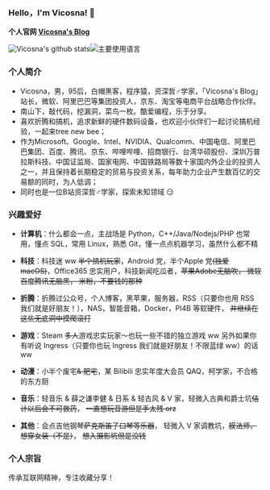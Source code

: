 ### Hello，I'm Vicosna! 👋

**个人官网 [Vicosna's Blog](https://Vicosna.com)**

![Vicosna's github stats](https://github-readme-stats.vercel.app/api?username=vicosna&show_icons=true)![主要使用语言](https://github-readme-stats.vercel.app/api/top-langs/?username=vicosna)

### 个人简介

- Vicosna，男，95后，白帽黑客，程序猿，资深哲♂学家，「Vicosna's Blog」站长，微软、阿里巴巴等集团投资人，京东、淘宝等电商平台战略合作伙伴。
- 南山下，敲代码，挖漏洞，菜鸟一枚。酷爱编程，乐于分享。
- 喜欢折腾和搞机，追求新鲜的硬件数码设备，也欢迎小伙伴们一起讨论搞机经验，一起来tree new bee；
- 作为Microsoft、Google、Intel、NVIDIA、Qualcomm、中国电信、阿里巴巴集团、百度、腾讯、京东、哔哩哔哩、招商银行、台湾华硕股份、深圳万普拉斯科技、中国证监局、国家电网、中国铁路局等数十家国内外企业的投资人之一，并且保持着长期稳定的贸易与投资关系，每年助力企业产生数百亿的交易额的同时，为人低调；
- 同时也是一位B站资深哲♂学家，探索未知领域 😏

### 兴趣爱好

- **计算机**：什么都会一点，主战场是 Python，C++/Java/Nodejs/PHP 也常用，懂点 SQL，常用 Linux，熟悉 Git，懂一点点机器学习，虽然什么都不精

- **科技**：科技迷 ww ~~半个搞机玩家~~，Android 党，半个Apple 党~~(独爱macOS)~~，Office365 忠实用户，科技新闻吃瓜者，~~苹果Adobe无脑吹， 微软百度腾讯无脑黑， 米粉，不要钱的那种~~

- **折腾**：折腾过公众号，个人博客，黑苹果，服务器，RSS（只要你也用 RSS 我们就是好朋友！），NAS，智能音箱，Docker，PI4B 等软硬件， ~~并继续在这些无底洞中摸爬滚打~~

- **游戏**：Steam ~~多人~~游戏忠实玩家～也玩一些不错的独立游戏 ww 另外如果你有听说 Ingress（只要你也玩 Ingress 我们就是好朋友！不限蓝绿 ww）的话 ww

- **动漫**：小半个废宅~~& 肥宅~~，某 Bilibili 忠实年度大会员 QAQ，柯学家，不合格的东方厨

- **音乐**：轻音乐 & 薛之谦李健 & 日系 & 轻古风 & V 家，轻微入古典和爵士坑~~估计以后会不可救药~~， ~~一直想玩音游但是手太残 orz~~

- **其他**：会点吉他钢琴~~萨克斯笛子口琴等乐器~~， 轻微入 V 家调教坑，~~膜法师， 想穿女装（不是）~~， ~~想入摄影坑但是没钱~~

### 个人宗旨

传承互联网精神，专注收藏分享！

<!--
**vicosna/vicosna** is a ✨ _special_ ✨ repository because its `README.md` (this file) appears on your GitHub profile.

Here are some ideas to get you started:

- 🔭 I’m currently working on ...
- 🌱 I’m currently learning ...
- 👯 I’m looking to collaborate on ...
- 🤔 I’m looking for help with ...
- 💬 Ask me about ...
- 📫 How to reach me: ...
- 😄 Pronouns: ...
- ⚡ Fun fact: ...
-->
